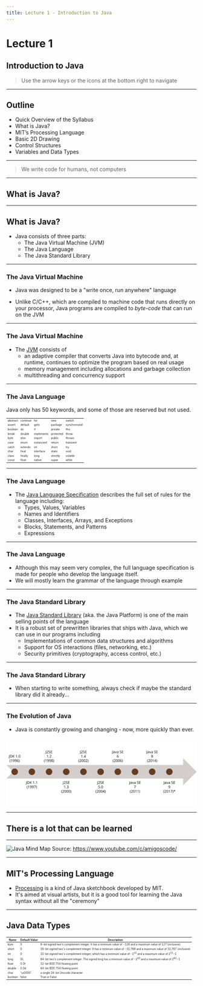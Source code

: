 ```yaml
---
title: Lecture 1 - Introduction to Java
---
```

# Lecture 1
## Introduction to Java
> Use the arrow keys or the icons at the bottom right to navigate
---
## Outline
- Quick Overview of the Syllabus
- What is Java?
- MIT’s Processing Language
- Basic 2D Drawing
- Control Structures
- Variables and Data Types

---
> We write code for humans, not computers

---

## What is Java?

---

## What is Java?

- Java consists of three parts:
  - The Java Virtual Machine (JVM)
  - The Java Language
  - The Java Standard Library

----
### The Java Virtual Machine

  - Java was designed to be a "write once, run anywhere" language

  - Unlike C/C++, which are compiled to machine code that runs directly
  on your processor, Java programs are compiled to _byte-code_ that can
  run on the JVM

----
### The Java Virtual Machine
  - The
  [JVM](https://docs.oracle.com/en/java/javase/17/vm/java-virtual-machine-technology-overview.html) consists of
    - an adaptive compiler that converts Java into bytecode and, at runtime,
    continues to optimize the program based on real usage
    - memory management including allocations and garbage collection
    - multithreading and concurrency support

----
### The Java Language

  Java only has 50 keywords, and some of those are reserved but not used.

  <style>table {font-size: .5em;}</style>
  |         |           |   |     |          |
  |---------|-----------|---|-----|----------|
  | abstract | continue | for | new | switch |
  | assert | default | goto | package | synchronized |
  | boolean | do | if | private | this |
  | break | double | implements | protected | throw |
  | byte | else | import | public | throws |
  | case | enum | instanceof | return | transient |
  | catch | extends | int | short | try |
  | char | final | interface | static | void |
  | class | finally | long | strictfp | volatile |
  | const | float | native | super | while |

----
### The Java Language

  - The [Java Language
  Specification](https://docs.oracle.com/javase/specs/jls/se17/html/index.html) 
  describes the full set of rules for the language including:
    - Types, Values, Variables
    - Names and Identifiers
    - Classes, Interfaces, Arrays, and Exceptions
    - Blocks, Statements, and Patterns
    - Expressions

----
### The Java Language

  - Although this may seem very complex, the full language specification is 
  made for people who develop the language itself.
  - We will mostly learn the grammar of the language through example

----
### The Java Standard Library

- The [Java Standard
Library](https://docs.oracle.com/en/java/javase/17/docs/api/index.html) (aka.
the Java Platform) is one
of the main selling points of the language
- It is a robust set of prewritten libraries that ships with Java, which we can
use in our programs including
  - Implementations of common data structures and algorithms
  - Support for OS interactions (files, networking, etc.)
  - Security primitives (cryptography, access control, etc.)

----
### The Java Standard Library

  - When starting to write something, always check if maybe the standard library
  did it already...

----
### The Evolution of Java

  - Java is constantly growing and changing - now, more quickly than ever.

![Java Timeline](Java%20Timeline.png)


---
## There is a lot that can be learned

---
  ![Java Mind Map](https://user-images.githubusercontent.com/40702606/128173820-1402ea9d-03a3-4453-b96e-6b147a2c2043.png)
Source: https://www.youtube.com/c/amigoscode/

---
## MIT's Processing Language

  - [Processing](https://processing.org/) is a kind of Java sketchbook developed
  by MIT.
  - It's aimed at visual artists, but it is a good tool for learning the Java
  syntax without all the "ceremony"


---
## Java Data Types

  | Name|Default Value|Description |
  |---------|------------------|------------------|
  | byte|0|8-bit signed two's complement integer. It has a minimum value of -128 and a maximum value of 127 (inclusive) |
  | short|0|16-bit signed two's complement integer. It has a minimum value of -32,768 and a maximum value of 32,767 (inclusive) |
  | int|0|32-bit signed two's complement integer, which has a minimum value of -2<sup>31</sup> and a maximum value of 2<sup>31</sup>-1 |
  | long|0L|64-bit two's complement integer. The signed long has a minimum value of -2<sup>63</sup> and a maximum value of 2<sup>63</sup>-1 |
  | float|0.0f|32-bit IEEE 754 floating point |
  | double|0.0d|64-bit IEEE 754 floating point |
  | char|'\u0000'|a single 16-bit Unicode character |
  | boolean|false|True or False |
